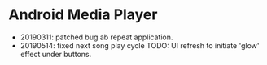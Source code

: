# Android Media Player
 - 20190311: patched bug ab repeat application.
 - 20190514: fixed next song play cycle
  TODO: UI refresh to initiate 'glow' effect under buttons.
